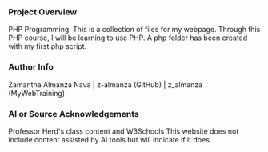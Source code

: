 ### Project Overview

PHP Programming:
This is a collection of files for my webpage. Through this PHP course, I will be learning to use PHP.
A php folder has been created with my first php script. 

### Author Info

Zamantha Almanza Nava | z-almanza (GitHub) | z_almanza (MyWebTraining)


### AI or Source Acknowledgements

Professor Herd's class content and W3Schools
This website does not include content assisted by AI tools but will indicate if it does.